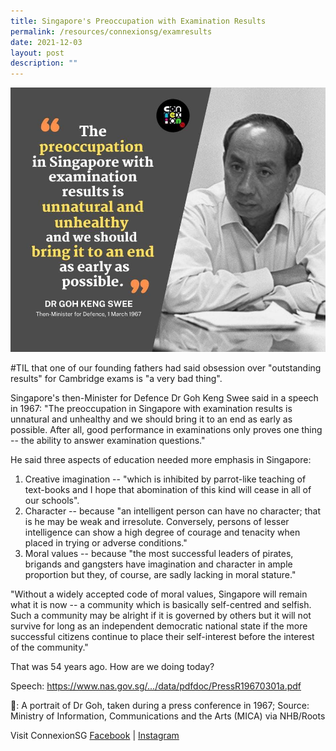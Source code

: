 ```yaml
---
title: Singapore's Preoccupation with Examination Results
permalink: /resources/connexionsg/examresults
date: 2021-12-03
layout: post
description: ""
---
```

![Alt text for image on Isomer site](/images/dr_gks_exam_results.jpg)

#TIL that one of our founding fathers had said obsession over "outstanding results" for Cambridge exams is "a very bad thing".

Singapore's then-Minister for Defence Dr Goh Keng Swee said in a speech in 1967: "The preoccupation in Singapore with examination results is unnatural and unhealthy and we should bring it to an end as early as possible. After all, good performance in examinations only proves one thing -- the ability to answer examination questions."

He said three aspects of education needed more emphasis in Singapore:
1. Creative imagination -- "which is inhibited by parrot-like teaching of text-books and I hope that abomination of this kind will cease in all of our schools".
2. Character -- because "an intelligent person can have no character; that is he may be weak and irresolute. Conversely, persons of lesser intelligence can show a high degree of courage and tenacity when placed in trying or adverse conditions."
3. Moral values -- because "the most successful leaders of pirates, brigands and gangsters have imagination and character in ample proportion but they, of course, are sadly lacking in moral stature."

"Without a widely accepted code of moral values, Singapore will remain what it is now -- a community which is basically self-centred and selfish. Such a community may be alright if it is governed by others but it will not survive for long as an independent democratic national state if the more successful citizens continue to place their self-interest before the interest of the community."

That was 54 years ago. How are we doing today?

Speech: https://www.nas.gov.sg/.../data/pdfdoc/PressR19670301a.pdf

📸: A portrait of Dr Goh, taken during a press conference in 1967; Source: Ministry of Information, Communications and the Arts (MICA) via NHB/Roots

Visit ConnexionSG [Facebook](https://www.facebook.com/ConnexionSG) | [Instagram](https://www.instagram.com/connexionsg/)